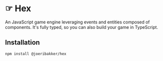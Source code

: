 # ☞ Hex

An JavaScript game engine leveraging events and entities composed of components. It's fully typed, so you can also build your game in TypeScript.

## Installation
```bash
npm install @joeribakker/hex
```
